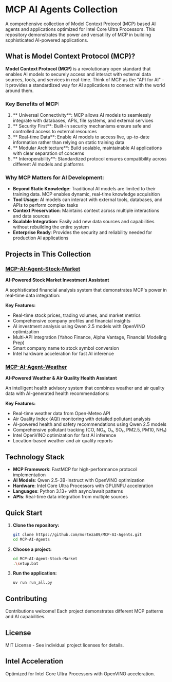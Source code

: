 ﻿# MCP AI Agents Collection

A comprehensive collection of Model Context Protocol (MCP) based AI agents and applications optimized for Intel Core Ultra Processors. This repository demonstrates the power and versatility of MCP in building sophisticated AI-powered applications.

##  What is Model Context Protocol (MCP)?

**Model Context Protocol (MCP)** is a revolutionary open standard that enables AI models to securely access and interact with external data sources, tools, and services in real-time. Think of MCP as the "API for AI" - it provides a standardized way for AI applications to connect with the world around them.

###  Key Benefits of MCP:

1. ** Universal Connectivity**: MCP allows AI models to seamlessly integrate with databases, APIs, file systems, and external services
2. ** Security First**: Built-in security mechanisms ensure safe and controlled access to external resources
3. ** Real-time Data**: Enable AI models to access live, up-to-date information rather than relying on static training data
4. ** Modular Architecture**: Build scalable, maintainable AI applications with clear separation of concerns
5. ** Interoperability**: Standardized protocol ensures compatibility across different AI models and platforms

###  Why MCP Matters for AI Development:

- **Beyond Static Knowledge**: Traditional AI models are limited to their training data. MCP enables dynamic, real-time knowledge acquisition
- **Tool Usage**: AI models can interact with external tools, databases, and APIs to perform complex tasks
- **Context Preservation**: Maintains context across multiple interactions and data sources
- **Scalable Integration**: Easily add new data sources and capabilities without rebuilding the entire system
- **Enterprise Ready**: Provides the security and reliability needed for production AI applications

##  Projects in This Collection

###  [MCP-AI-Agent-Stock-Market](./MCP-AI-Agent-Stock-Market/)
**AI-Powered Stock Market Investment Assistant**

A sophisticated financial analysis system that demonstrates MCP's power in real-time data integration:

**Key Features:**
-  Real-time stock prices, trading volumes, and market metrics
-  Comprehensive company profiles and financial insights
-  AI investment analysis using Qwen 2.5 models with OpenVINO optimization
-  Multi-API integration (Yahoo Finance, Alpha Vantage, Financial Modeling Prep)
-  Smart company name to stock symbol conversion
-  Intel hardware acceleration for fast AI inference

###  [MCP-AI-Agent-Weather](./MCP-AI-Agent-Weather/)
**AI-Powered Weather & Air Quality Health Assistant**

An intelligent health advisory system that combines weather and air quality data with AI-generated health recommendations:

**Key Features:**
-  Real-time weather data from Open-Meteo API
-  Air Quality Index (AQI) monitoring with detailed pollutant analysis
-  AI-powered health and safety recommendations using Qwen 2.5 models
-  Comprehensive pollutant tracking (CO, NO₂, O₃, SO₂, PM2.5, PM10, NH₃)
-  Intel OpenVINO optimization for fast AI inference
-  Location-based weather and air quality reports

##  Technology Stack

- **MCP Framework**: FastMCP for high-performance protocol implementation
- **AI Models**: Qwen 2.5-3B-Instruct with OpenVINO optimization
- **Hardware**: Intel Core Ultra Processors with GPU/NPU acceleration
- **Languages**: Python 3.13+ with async/await patterns
- **APIs**: Real-time data integration from multiple sources

##  Quick Start

1. **Clone the repository:**
   ```bash
   git clone https://github.com/morteza89/MCP-AI-Agents.git
   cd MCP-AI-Agents
   ```

2. **Choose a project:**
   ```bash
   cd MCP-AI-Agent-Stock-Market
   .\setup.bat
   ```

3. **Run the application:**
   ```bash
   uv run run_all.py
   ```

##  Contributing

Contributions welcome! Each project demonstrates different MCP patterns and AI capabilities.

##  License

MIT License - See individual project licenses for details.

##  Intel Acceleration

Optimized for Intel Core Ultra Processors with OpenVINO acceleration.
